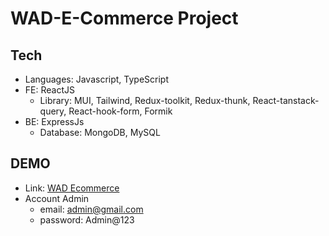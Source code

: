# WAD-E-Commerce Project

## Tech
 - Languages: Javascript, TypeScript
 - FE: ReactJS
    + Library: MUI, Tailwind, Redux-toolkit, Redux-thunk, React-tanstack-query, React-hook-form, Formik
 - BE: ExpressJs
    + Database: MongoDB, MySQL

## DEMO
 - Link: [WAD Ecommerce](https://wad-ecommerce.vercel.app/)
 - Account Admin
    + email: admin@gmail.com
    + password: Admin@123
